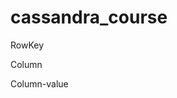 cassandra_course
================


RowKey
<metric>_<host>_<timestamp day>


Column
<timstamp ms>

Column-value
<metric-value>